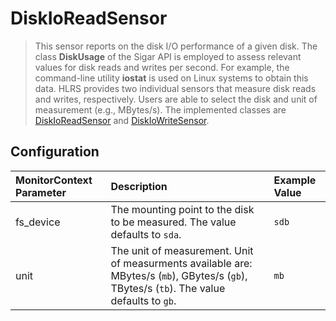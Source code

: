 # DiskIoReadSensor

> This sensor reports on the disk I/O performance of a given disk. The class __DiskUsage__ of the Sigar API is employed to assess relevant values for disk reads and writes per second. For example, the command-line utility __iostat__ is used on Linux systems to obtain this data. HLRS provides two individual sensors that measure disk reads and writes, respectively. Users are able to select the disk and unit of measurement (e.g., MBytes/s). The implemented classes are [DiskIoReadSensor](https://github.com/dhoppe83/visor/blob/hlrs-sensors/visor-sensors-hlrs/src/main/java/de/ustutt/omi/cloudiator/visor/sensors/fs/DiskIoReadSensor.java) and [DiskIoWriteSensor](https://github.com/dhoppe83/visor/blob/hlrs-sensors/visor-sensors-hlrs/src/main/java/de/ustutt/omi/cloudiator/visor/sensors/fs/DiskIoWriteSensor.java).

## Configuration
| MonitorContext Parameter | Description | Example Value |
|:-------------------------|:------------|:--------------|
| fs_device                | The mounting point to the disk to be measured. The value defaults to `sda`. | `sdb` |
| unit                     | The unit of measurement. Unit of measurments available are: MBytes/s (`mb`), GBytes/s (`gb`), TBytes/s (`tb`). The value defaults to `gb`. | `mb` |
